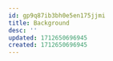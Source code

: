```yaml
---
id: gp9q87ib3bh0e5en175jjmi
title: Background
desc: ''
updated: 1712650696945
created: 1712650696945
---
```

